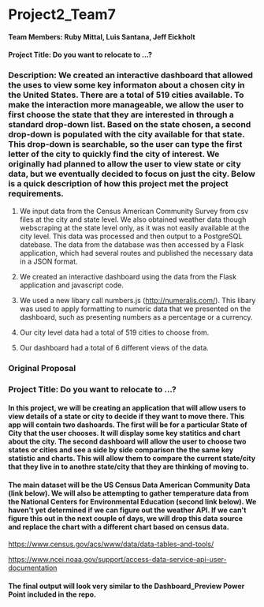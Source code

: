 # Project2_Team7

#### Team Members:  Ruby Mittal, Luis Santana, Jeff Eickholt

#### Project Title: Do you want to relocate to ...?

### Description:  We created an interactive dashboard that allowed the uses to view some key informaton about a chosen city in the United States.  There are a total of 519 cities available.  To make the interaction more manageable, we allow the user to first choose the state that they are interested in through a standard drop-down list.  Based on the state chosen, a second drop-down is populated with the city available for that state.  This drop-down is searchable, so the user can type the first letter of the city to quickly find the city of interest.  We originally had planned to allow the user to view state or city data, but we eventually decided to focus on just the city.  Below is a quick description of how this project met the project requirements.

1.  We input data from the Census American Community Survey from csv files at the city and state level.  We also obtained weather data though webscraping at the state level only, as it was not easily available at the city level.  This data was processed and then output to a PostgreSQL datebase.  The data from the database was then accessed by a Flask application, which had several routes and published the necessary data in a JSON format.

2.  We created an interactive dashboard using the data from the Flask application and javascript code.

3.  We used a new libary call numbers.js (http://numeraljs.com/).  This libary was used to apply formatting to numeric data that we presented on the dashboard, such as presenting numbers as a percentage or a currency.

4.  Our city level data had a total of 519 cities to choose from.

5.  Our dashboard had a total of 6 different views of the data.







### Original Proposal

### Project Title: Do you want to relocate to ...?

#### In this project, we will be creating an application that will allow users to view details of a state or city to decide if they want to move there.  This app will contain two dashoards.  The first will be for a particular State of City that the user chooses.  It will display some key statitics and chart about the city.  The second dashboard will allow the user to choose two states or cities and see a side by side comparison the the same key statistic and charts. This will allow them to compare the current state/city that they live in to anothre  state/city that they are thinking of moving to.

####  The main dataset will be the US Census Data American Community Data (link below).  We will also be attempting to gather temperature data from the National Centers for Environmental Education (second link below).  We haven't yet determined if we can figure out the weather API.  If we can't figure this out in the next couple of days, we will drop this data source and replace the chart with a different chart based on census data.

https://www.census.gov/acs/www/data/data-tables-and-tools/

https://www.ncei.noaa.gov/support/access-data-service-api-user-documentation


#### The final output will look very similar to the Dashboard_Preview Power Point included in the repo.

